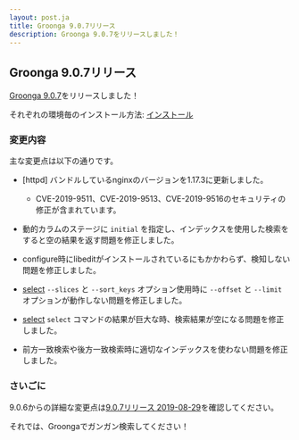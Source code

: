 ```yaml
---
layout: post.ja
title: Groonga 9.0.7リリース
description: Groonga 9.0.7をリリースしました！
---
```


## Groonga 9.0.7リリース

[Groonga 9.0.7](/ja/docs/news.html#release-9-0-7)をリリースしました！

それぞれの環境毎のインストール方法: [インストール](/ja/docs/install.html)

### 変更内容

主な変更点は以下の通りです。

* [httpd] バンドルしているnginxのバージョンを1.17.3に更新しました。

  * CVE-2019-9511、CVE-2019-9513、CVE-2019-9516のセキュリティの修正が含まれています。

* 動的カラムのステージに `initial` を指定し、インデックスを使用した検索をすると空の結果を返す問題を修正しました。

* configure時にlibeditがインストールされているにもかかわらず、検知しない問題を修正しました。

* [select](/ja/docs/reference/commands/select.html) ``--slices`` と ``--sort_keys`` オプション使用時に ``--offset`` と ``--limit`` オプションが動作しない問題を修正しました。

* [select](/ja/docs/reference/commands/select.html) ``select`` コマンドの結果が巨大な時、検索結果が空になる問題を修正しました。

* 前方一致検索や後方一致検索時に適切なインデックスを使わない問題を修正しました。

### さいごに

9.0.6からの詳細な変更点は[9.0.7リリース 2019-08-29](/ja/docs/news.html#release-9-0-7)を確認してください。

それでは、Groongaでガンガン検索してください！
